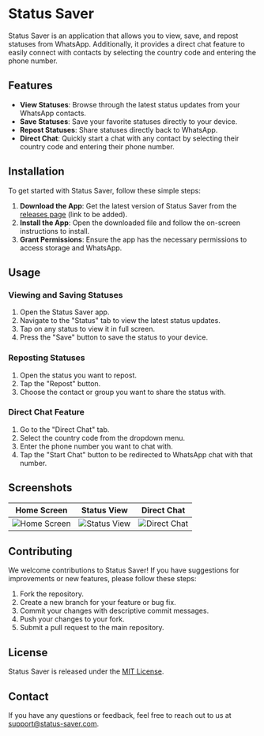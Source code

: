 # Status Saver

Status Saver is an application that allows you to view, save, and repost statuses from WhatsApp. Additionally, it provides a direct chat feature to easily connect with contacts by selecting the country code and entering the phone number.

## Features

- **View Statuses**: Browse through the latest status updates from your WhatsApp contacts.
- **Save Statuses**: Save your favorite statuses directly to your device.
- **Repost Statuses**: Share statuses directly back to WhatsApp.
- **Direct Chat**: Quickly start a chat with any contact by selecting their country code and entering their phone number.

## Installation

To get started with Status Saver, follow these simple steps:

1. **Download the App**: Get the latest version of Status Saver from the [releases page](#) (link to be added).
2. **Install the App**: Open the downloaded file and follow the on-screen instructions to install.
3. **Grant Permissions**: Ensure the app has the necessary permissions to access storage and WhatsApp.

## Usage

### Viewing and Saving Statuses

1. Open the Status Saver app.
2. Navigate to the "Status" tab to view the latest status updates.
3. Tap on any status to view it in full screen.
4. Press the "Save" button to save the status to your device.

### Reposting Statuses

1. Open the status you want to repost.
2. Tap the "Repost" button.
3. Choose the contact or group you want to share the status with.

### Direct Chat Feature

1. Go to the "Direct Chat" tab.
2. Select the country code from the dropdown menu.
3. Enter the phone number you want to chat with.
4. Tap the "Start Chat" button to be redirected to WhatsApp chat with that number.

## Screenshots

| Home Screen | Status View | Direct Chat |
|-------------|-------------|-------------|
| ![Home Screen](screenshot_home.png) | ![Status View](screenshot_status.png) | ![Direct Chat](screenshot_chat.png) |

## Contributing

We welcome contributions to Status Saver! If you have suggestions for improvements or new features, please follow these steps:

1. Fork the repository.
2. Create a new branch for your feature or bug fix.
3. Commit your changes with descriptive commit messages.
4. Push your changes to your fork.
5. Submit a pull request to the main repository.

## License

Status Saver is released under the [MIT License](LICENSE).

## Contact

If you have any questions or feedback, feel free to reach out to us at [support@status-saver.com](mailto:support@status-saver.com).
